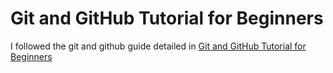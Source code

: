 # Git and GitHub Tutorial for Beginners
I followed the git and github guide detailed in [Git and GitHub Tutorial for Beginners](https://www.youtube.com/watch?v=tRZGeaHPoaw&list=WL&index=4&ab_channel=KevinStratvert)
